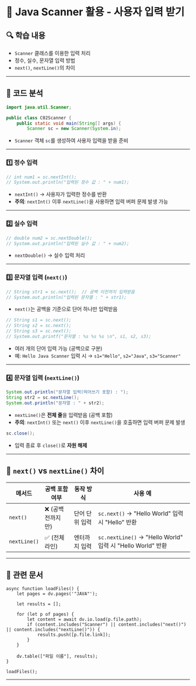 # 📌 Java Scanner 활용 - 사용자 입력 받기

## 🔍 **학습 내용**

- `Scanner` 클래스를 이용한 입력 처리
- 정수, 실수, 문자열 입력 방법
- `next()`, `nextLine()`의 차이

---

## 🔎 **코드 분석**

```java
import java.util.Scanner;

public class C02Scanner {
    public static void main(String[] args) {
        Scanner sc = new Scanner(System.in);
```

- `Scanner` 객체 `sc`를 생성하여 사용자 입력을 받을 준비

---

### 1️⃣ **정수 입력**

```java
// int num1 = sc.nextInt();
// System.out.println("입력된 정수 값 : " + num1);
```

- `nextInt()` → 사용자가 입력한 정수를 반환
- **주의**: `nextInt()` 이후 `nextLine()`을 사용하면 입력 버퍼 문제 발생 가능

---

### 2️⃣ **실수 입력**

```java
// double num2 = sc.nextDouble();
// System.out.println("입력된 실수 값 : " + num2);
```

- `nextDouble()` → 실수 입력 처리

---

### 3️⃣ **문자열 입력 (`next()`)**

```java
// String str1 = sc.next();  // 공백 이전까지 입력받음
// System.out.println("입력된 문자열 : " + str1);
```

- `next()`는 공백을 기준으로 단어 하나만 입력받음

```java
// String s1 = sc.next();
// String s2 = sc.next();
// String s3 = sc.next();
// System.out.printf("문자열 : %s %s %s \n", s1, s2, s3);
```

- 여러 개의 단어 입력 가능 (공백으로 구분)
- 예: `Hello Java Scanner` 입력 시 → `s1="Hello"`, `s2="Java"`, `s3="Scanner"`

---

### 4️⃣ **문자열 입력 (`nextLine()`)**

```java
System.out.println("문자열 입력(띄어쓰기 포함) : ");
String str2 = sc.nextLine();
System.out.println("문자열 : " + str2);
```

- `nextLine()`은 **전체 줄**을 입력받음 (공백 포함)
- **주의**: `nextInt()` 또는 `next()` 이후 `nextLine()`을 호출하면 입력 버퍼 문제 발생

```java
sc.close();
```

- 입력 종료 후 `close()`로 **자원 해제**

---

## 🔎 **`next()` vs `nextLine()` 차이**

|메서드|공백 포함 여부|동작 방식|사용 예|
|---|---|---|---|
|`next()`|❌ (공백 전까지만)|단어 단위 입력|`sc.next()` → "Hello World" 입력 시 "Hello" 반환|
|`nextLine()`|✅ (전체 라인)|엔터까지 입력|`sc.nextLine()` → "Hello World" 입력 시 "Hello World" 반환|

---

## 📌 **관련 문서**

```dataviewjs
async function loadFiles() {
    let pages = dv.pages('"JAVA"');  

    let results = [];

    for (let p of pages) {
        let content = await dv.io.load(p.file.path); 
        if (content.includes("Scanner") || content.includes("next()") || content.includes("nextLine()")) {
            results.push([p.file.link]); 
        }
    }

    dv.table(["파일 이름"], results);
}

loadFiles();
```

---
